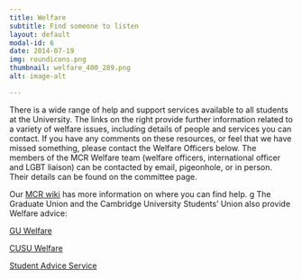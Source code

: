 ```yaml
---
title: Welfare
subtitle: Find someone to listen
layout: default
modal-id: 6
date: 2014-07-19
img: roundicons.png
thumbnail: welfare_400_289.png
alt: image-alt

---
```


There is a wide range of help and support services available to all students at the University.
The links on the right provide further information related to a variety of welfare issues, including details of people and services you can contact.
If you have any comments on these resources, or feel that we have missed something, please contact the Welfare Officers below. The members of the MCR Welfare team (welfare officers, international officer and LGBT liaison) can be contacted by email, pigeonhole, or in person. Their details can be found on the committee page.

Our <a href="http://mcr.jesus.cam.ac.uk/mcrwiki/index.php?title=Welfare" target="_blank">MCR wiki</a> has more information on where you can find help.
g
The Graduate Union and the Cambridge University Students’ Union also provide Welfare advice:

<a href="http://www.gradunion.cam.ac.uk/support/welfare/" target="_blank">GU Welfare</a>

<a href="http://www.cusu.cam.ac.uk/welfare/" target="_blank">CUSU Welfare</a>

<a href="http://www.studentadvice.cam.ac.uk/" target="_blank">Student Advice Service</a>

